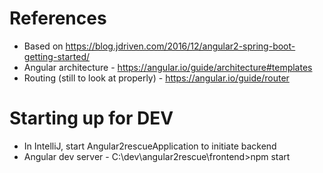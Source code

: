 # References

* Based on https://blog.jdriven.com/2016/12/angular2-spring-boot-getting-started/
* Angular architecture - https://angular.io/guide/architecture#templates
* Routing (still to look at properly) - https://angular.io/guide/router

# Starting up for DEV

* In IntelliJ, start Angular2rescueApplication to initiate backend
* Angular dev server - C:\dev\angular2rescue\frontend>npm start